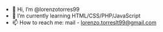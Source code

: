 - 👋 Hi, I’m @lorenzotorres99
- 🌱 I’m currently learning HTML/CSS/PHP/JavaScript
- 📫 How to reach me: mail - lorenzo.torreslt99@gmail.com

